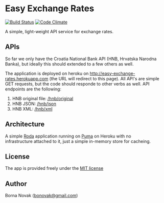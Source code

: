 # Easy Exchange Rates

[![Build Status](https://travis-ci.org/info-sig/easy-exchange-rates.png?branch=master)](https://travis-ci.org/info-sig/easy-exchange-rates) [![Code Climate](https://codeclimate.com/github/info-sig/easy-exchange-rates.png)](https://codeclimate.com/github/info-sig/easy-exchange-rates)

A simple, light-weight API service for exchange rates.

## APIs

So far we only have the Croatia National Bank API (HNB, Hrvatska Narodna Banka), but ideally this should extended to a few others as well.

The application is deployed on heroku on http://easy-exchange-rates.herokuapp.com (the URL will redirect to this page). All API's are simple GET requests, but the code should responde to other verbs as well. API endpoints are the following:

1. HNB original file: [/hnb/original](http://easy-exchange-rates.herokuapp.com/hnb/original)
2. HNB JSON: [/hnb/json](http://easy-exchange-rates.herokuapp.com/hnb/json)
3. HNB XML: [/hnb/xml](http://easy-exchange-rates.herokuapp.com/hnb/xml)

## Architecture

A simple [Roda](https://github.com/jeremyevans/roda) application running on [Puma](https://github.com/puma/puma) on Heroku with no infrastructure attached to it, just a simple in-memory store for cacheing.


## License

The app is provided freely under the [MIT license](https://github.com/info-sig/easy-exchange-rates/blob/master/MIT-LICENSE)


## Author

Borna Novak (bonovak@gmail.com)
